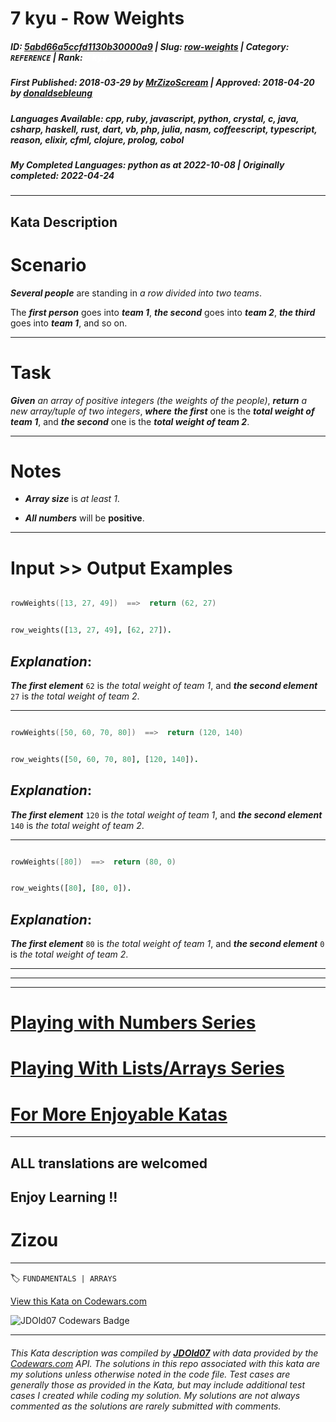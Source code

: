 # 7 kyu - Row Weights

##### **ID**: [5abd66a5ccfd1130b30000a9](https://www.codewars.com/kata/5abd66a5ccfd1130b30000a9) | **Slug**: [row-weights](https://www.codewars.com/kata/5abd66a5ccfd1130b30000a9) | **Category**: `REFERENCE` | **Rank**: <span style="color:white">7 kyu</span>

##### **First Published**: 2018-03-29 ***by*** [MrZizoScream](https://www.codewars.com/users/MrZizoScream) | **Approved**: 2018-04-20 ***by*** [donaldsebleung](https://www.codewars.com/users/donaldsebleung)

##### **Languages Available**: cpp, ruby, javascript, python, crystal, c, java, csharp, haskell, rust, dart, vb, php, julia, nasm, coffeescript, typescript, reason, elixir, cfml, clojure, prolog, cobol

##### **My Completed Languages**: python ***as at*** 2022-10-08 | **Originally completed**: 2022-04-24

---

## Kata Description


# Scenario



**_Several people_** are standing in *a row divided into two teams*.  

The **_first person_** goes into **_team 1_**, **_the second_** goes into **_team 2_**, **_the third_** goes into **_team 1_**, and so on.

___

# Task



**_Given_** *an array of positive integers (the weights of the people)*, **_return_** *a new array/tuple of two integers*, **_where_** **_the first_** one is the **_total weight of team 1_**, and **_the second_** one is the **_total weight of team 2_**.

___

# Notes 



* **_Array size_** is *at least 1*.

* **_All numbers_** will be **positive**.

___

# Input >> Output Examples 



```cpp

rowWeights([13, 27, 49])  ==>  return (62, 27)

```

```prolog

row_weights([13, 27, 49], [62, 27]).

```



## **_Explanation_**:



**_The first element_** `62` is *the total weight of team 1*, and **_the second element_** `27` is *the total weight of team 2*.

___

```cpp

rowWeights([50, 60, 70, 80])  ==>  return (120, 140)

```

```prolog

row_weights([50, 60, 70, 80], [120, 140]).

```

## **_Explanation_**:



**_The first element_** `120` is *the total weight of team 1*, and **_the second element_** `140` is *the total weight of team 2*.

___

```cpp

rowWeights([80])  ==>  return (80, 0)

```

```prolog

row_weights([80], [80, 0]).

```

## **_Explanation_**:



**_The first element_** `80` is *the total weight of team 1*, and **_the second element_** `0` is *the total weight of team 2*.

___

___

___



# [Playing with Numbers Series](https://www.codewars.com/collections/playing-with-numbers)



# [Playing With Lists/Arrays Series](https://www.codewars.com/collections/playing-with-lists-slash-arrays)



# [For More Enjoyable Katas](http://www.codewars.com/users/MrZizoScream/authored)

___



## ALL translations are welcomed



## Enjoy Learning !!

# Zizou



---


🏷 `FUNDAMENTALS | ARRAYS`


[View this Kata on Codewars.com](https://www.codewars.com/kata/5abd66a5ccfd1130b30000a9)

![](https://www.codewars.com/users/jdold07/badges/large "JDOld07 Codewars Badge")

---

###### *This Kata description was compiled by [**JDOld07**](https://tpstech.dev) with data provided by the [Codewars.com](https://www.codewars.com) API.  The solutions in this repo associated with this kata are my solutions unless otherwise noted in the code file.  Test cases are generally those as provided in the Kata, but may include additional test cases I created while coding my solution.  My solutions are not always commented as the solutions are rarely submitted with comments.*
